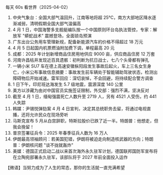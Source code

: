 每天 60s 看世界（2025-04-02）

1. 中央气象台：全国大部气温回升，江南等地将超 25℃，南方大部地区降水逐渐减弱，清明假期全国大部气温偏高
2. 4 月 1 日，中国海警多支舰艇编队按一个中国原则环台岛执法管控，专家：解放军 "蟒蛇战术" 震撼登场，全面锁岛预演
3. 广东出台公务用车管理新规，配备新能源汽车的价格不得超过 18 万元
4. 4 月 5 日起国内机票燃油附加费下调，单程最高 20 元
5. 成都：2025 年计划新增商品住房用地供应 9000 亩，供应商品住房 12 万套
6. 河南许昌枯井发现近百具遗骸：初判断为抗日战士，七八个头骨都有弹孔
7. 一辆小米 SU7 车在德上高速安徽枞阳段发生事故后起火，车上三名女生身亡，小米公布事故信息摘要：事故发生前车辆处于智能辅助驾驶状态，检测出障碍物后开始减速。雷军回应：深切哀悼，不会回避，将持续配合警方调查
8. 1 日下午，印尼班达海发生 5.7 级地震，震源深度 140 公里
9. 美方以涉藏为由对中国官员实施签证限制，外交部：强烈不满，坚决反对
10. 截至 4 月 1 日，缅甸强震死亡人数升至 2719 人，另有 4521 人受伤，约 441 人失踪
11. 韩媒：尹锡悦弹劾案 4 月 4 日宣判，决定其总统职务去留，将通过电视直播，还将允许民众在现场旁听
12. 马斯克宣布 5 月从白宫辞职，特斯拉股价已跌了近一半。特朗普：他想走，但我会挽留！
13. 普京签署征兵令：2025 年春季征兵人数为 16 万人
14. 伊朗最高领袖顾问：若美国犯错，伊朗将被迫走向制造核武器的方向；特朗普：伊朗核问题 "谈不拢就轰炸"
15. 美媒：德国正式启动二战以来首次海外永久驻军计划，德国联邦国防军宣布将在立陶宛部署永久驻军，该部队将于 2027 年前全面投入运作

【微语】当努力成为了人生的常态，那你的生活就一直充满希望